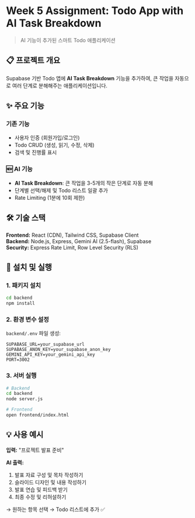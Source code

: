 # Week 5 Assignment: Todo App with AI Task Breakdown

> AI 기능이 추가된 스마트 Todo 애플리케이션

## 📋 프로젝트 개요

Supabase 기반 Todo 앱에 **AI Task Breakdown** 기능을 추가하여, 큰 작업을 자동으로 여러 단계로 분해해주는 애플리케이션입니다.

## ✨ 주요 기능

### 기존 기능
- 사용자 인증 (회원가입/로그인)
- Todo CRUD (생성, 읽기, 수정, 삭제)
- 검색 및 진행률 표시

### 🆕 AI 기능
- **AI Task Breakdown**: 큰 작업을 3-5개의 작은 단계로 자동 분해
- 단계별 선택/해제 및 Todo 리스트 일괄 추가
- Rate Limiting (1분에 10회 제한)

## 🛠 기술 스택

**Frontend:** React (CDN), Tailwind CSS, Supabase Client  
**Backend:** Node.js, Express, Gemini AI (2.5-flash), Supabase  
**Security:** Express Rate Limit, Row Level Security (RLS)

## 🚀 설치 및 실행

### 1. 패키지 설치
```bash
cd backend
npm install
```

### 2. 환경 변수 설정
`backend/.env` 파일 생성:
```env
SUPABASE_URL=your_supabase_url
SUPABASE_ANON_KEY=your_supabase_anon_key
GEMINI_API_KEY=your_gemini_api_key
PORT=3002
```

### 3. 서버 실행
```bash
# Backend
cd backend
node server.js

# Frontend
open frontend/index.html
```

## 💡 사용 예시

**입력:** "프로젝트 발표 준비"

**AI 출력:**
1. 발표 자료 구성 및 목차 작성하기
2. 슬라이드 디자인 및 내용 작성하기
3. 발표 연습 및 피드백 받기
4. 최종 수정 및 리허설하기

→ 원하는 항목 선택 → Todo 리스트에 추가 ✅
